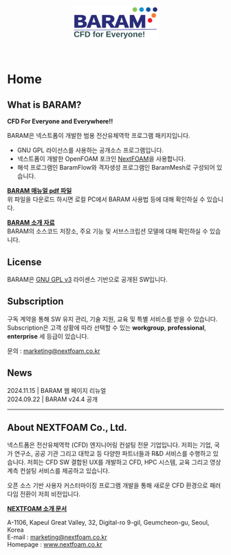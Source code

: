 <img src="https://github.com/nextfoam/baram-pages/raw/main/screenshots/baram-1.png" width="40%" style="display: block; margin: auto"><br><br>

# Home

## What is BARAM?

**CFD For Everyone and Everywhere!!**

BARAM은 넥스트폼이 개발한 범용 전산유체역학 프로그램 패키지입니다.

+ GNU GPL 라이선스를 사용하는 공개소스 프로그램입니다.
+ 넥스트폼이 개발한 OpenFOAM 포크인 [NextFOAM](https://github.com/nextfoam/nextfoam-cfd)을 사용합니다.
+ 해석 프로그램인 BaramFlow와 격자생성 프로그램인 BaramMesh로 구성되어 있습니다.

[**BARAM 매뉴얼 pdf 파일**](https://drive.google.com/file/d/1YJKbcmS7A2T9hF2jIbDAYPk0KXUMSdXH/view?usp=sharing) <br>
위 파일을 다운로드 하시면 로컬 PC에서 BARAM 사용법 등에 대해 확인하실 수 있습니다.

[**BARAM 소개 자료**](https://drive.google.com/file/d/1_cM_-SAKKk7F7wuJLorDl35EcAQYdAeC/view?usp=sharing)<br>
BARAM의 소스코드 저장소, 주요 기능 및 서브스크립션 모델에 대해 확인하실 수 있습니다.

## License

BARAM은 [GNU GPL v3](https://www.gnu.org/licenses/quick-guide-gplv3.html) 라이센스 기반으로 공개된 SW입니다.

## Subscription

구독 계약을 통해 SW 유지 관리, 기술 지원, 교육 및 특별 서비스를 받을 수 있습니다.
Subscription은 고객 상황에 따라 선택할 수 있는 **workgroup**, **professional**, **enterprise** 세 등급이 있습니다.

문의 : marketing@nextfoam.co.kr

## News

2024.11.15 | BARAM 웹 페이지 리뉴얼</br>
2024.09.22 | BARAM v24.4 공개

---

## About NEXTFOAM Co., Ltd.

넥스트폼은 전산유체역학 (CFD) 엔지니어링 컨설팅 전문 기업입니다.
저희는 기업, 국가 연구소, 공공 기관 그리고 대학교 등 다양한 파트너들과 R&D 서비스를 수행하고 있습니다.
저희는 CFD SW 결합된 UX를 개발하고 CFD, HPC 시스템, 교육 그리고 영상계측 컨설팅 서비스를 제공하고 있습니다.

오픈 소스 기반 사용자 커스터마이징 프로그램 개발을 통해 새로운 CFD 환경으로 패러다임 전환이 저희 비전입니다.

[**NEXTFOAM 소개 문서**](https://drive.google.com/file/d/15MRC34cBABjzjGQkVb7dcPbU2mrpJufa/view?usp=sharing)

A-1106, Kapeul Great Valley, 32, Digital-ro 9-gil, Geumcheon-gu, Seoul, Korea</br>
E-mail : marketing@nextfoam.co.kr</br>
Homepage : www.nextfoam.co.kr
